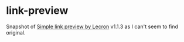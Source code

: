 # link-preview

Snapshot of [Simple link preview by Lecron](https://addons.mozilla.org/en-US/firefox/addon/simple-link-preview) v1.1.3 as I can't seem to find original. 
